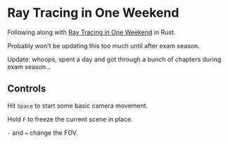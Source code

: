 # Ray Tracing in One Weekend

Following along with [Ray Tracing in One Weekend](https://github.com/RayTracing/raytracinginoneweekend) in Rust.

Probably won't be updating this too much until after exam season.

Update: whoops, spent a day and got through a bunch of chapters during exam season...

## Controls

Hit `Space` to start some basic camera movement.

Hold `F` to freeze the current scene in place.

`-` and `=` change the FOV.
